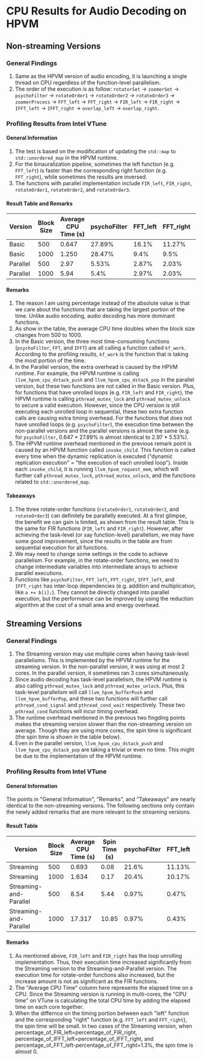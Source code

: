 # CPU Results for Audio Decoding on HPVM

## Non-streaming Versions

### General Findings
1. Same as the HPVM version of audio encoding, it is launching a single thread on CPU regardless of the function-level parallelism.
2. The order of the execution is as follow: `rotatorSet` -> `zoomerSet` -> `psychoFilter` -> `rotateOrder1` -> `rotateOrder2` -> `rotateOrder3` -> `zoomerProcess` -> `FFT_left` -> `FFT_right` -> `FIR_left` -> `FIR_right` -> `IFFT_left` -> `IFFT_right` -> `overlap_left` -> `overlap_right`.

### Profiling Results from Intel VTune

#### General Information
1. The test is based on the modification of updating the `std::map` to `std::unordered_map` in the HPVM runtime.
2. For the binauralization pipeline, sometimes the left function (e.g. `FFT_left`) is faster than the corresponding right function (e.g. `FFT_right`), while sometimes the results are inversed.
3. The functions with parallel implementation include `FIR_left`, `FIR_right`, `rotateOrder1`, `rotateOrder2`, and `rotateOrder3`.

#### Result Table and Remarks

| Version | Block Size | Average CPU Time (s) | psychoFilter | FFT_left | FFT_right | IFFT_left | IFFT_right | rotateOrder3 | FIR_left | FIR_right | llvm_hpvm_cpu_dstack_push | llvm_hpvm_cpu_dstack_pop | rotateOrder2 | zoomProcess |
|---------|------------|------------------|--------------|----------|-----------|-----------|------------|--------------|----------|-----------|---------------------------|--------------------------|--------------|-------------|
| Basic | 500 | 0.647 | 27.89% | 16.1% | 11.27% | 10.17% | 10.3% | 8.27% | 6.43% | 6.47% | - | - | - | - |
| Basic | 1000 | 1.250 | 28.47% | 9.4% | 9.5% | 11.83% | 10.97% | 11.8% | 3.2% | 5.77% | - | - | - | - |
| Parallel | 500 | 2.97 | 5.53% | 2.87% | 2.03% | 2.87% | 2.13% | 5.57% | 24.5% | 22.37% | 13.63% | 8.2% | 4.37% | 3.7% |
| Parallel | 1000 | 5.94 | 5.4% | 2.97% | 2.03% | 2.43% | 2.33% | 5.6% | 23.4% | 23.37% | 13.0% | 8.9% | 4.33% | 2.07% |

#### Remarks
1. The reason I am using percentage instead of the absolute value is that we care about the functions that are taking the largest portion of the time. Unlike audio encoding, audio decoding has more dominant functions.
2. As show in the table, the average CPU time doubles when the block size changes from 500 to 1000.
3. In the Basic version, the three most time-consuming functions (`psychoFilter`, `FFT`, and `IFFT`) are all calling a function called `kf_work`. According to the profiling results, `kf_work` is the function that is taking the most portion of the time.
4. In the Parallel version, the extra overhead is caused by the HPVM runtime. For example, the HPVM runtime is calling `llvm_hpvm_cpu_dstack_push` and `llvm_hpvm_cpu_dstack_pop` in the parallel version, but these two functions are not called in the Basic version. Plus, for functions that have unrolled loops (e.g. `FIR_left` and `FIR_right`), the HPVM runtime is calling `pthread_mutex_lock` and `pthread_mutex_unlock` to secure a valid execution. However, since the CPU version is still executing each unrolled loop in sequential, these two extra function calls are causing extra timing overhead. For the functions that does not have unrolled loops (e.g. `psychoFilter`), the execution time between the non-parallel versions and the parallel versions is almost the same (e.g. for `psychoFilter`, 0.647 * 27.89% is almost identical to 2.97 * 5.53%).
5. The HPVM runtime overhead mentioned in the previous remark point is caused by an HPVM function called `invoke_child`. This function is called every time when the dynamic replication is executed ("dynamic replication execution" = "the execution of each unrolled loop"). Inside each `invoke_child`, it is running `llvm_hpvm_request_mem`, which will further call `pthread_mutex_lock`, `pthread_mutex_unlock`, and the functions related to `std::unordered_map`.

#### Takeaways
1. The three rotate-order functions (`rotateOrder1`, `rotateOrder2`, and `rotateOrder3`) can definitely be parallelly executed. At a first glimpse, the benefit we can gain is limited, as shown from the result table. This is the same for FIR functions (`FIR_left` and `FIR_right`). However, after achieving the task-level (or say function-level) parallelism, we may have some good improvement, since the results in the table are from sequential execution for all functions.
2. We may need to change some settings in the code to achieve parallelism. For example, in the rotate-order functions, we need to change intermediate variables into intermediate arrays to achieve parallel executions.
3. Functions like `psychoFilter`, `FFT_left`, `FFT_right`, `IFFT_left`, and `IFFT_right` has inter-loop dependencies (e.g. addition and multiplication, like `a += b[i];`). They cannot be directly changed into parallel execution, but the performance can be improved by using the reduction algorithm at the cost of a small area and energy overhead.

## Streaming Versions

### General Findings
1. The Streaming version may use multiple cores when having task-level parallelisms. This is implemented by the HPVM runtime for the streaming version. In the non-parallel version, it was using at most 2 cores. In the parallel version, it sometimes ran 3 cores simultaneously.
2. Since audio decoding has task-level parallelism, the HPVM runtime is also calling `pthread_mutex_lock` and `pthread_mutex_unlock`. Plus, this task-level parallelism will call `llvm_hpvm_bufferPush` and `llvm_hpvm_bufferPop`, and these two functions will further call `pthread_cond_signal` and `pthread_cond_wait` respectively. These two `pthread_cond` functions will incur timing overhead.
3. The runtime overhead mentioned in the previous two fingding points makes the streaming version slower than the non-streaming version on average. Though they are using more cores, the spin time is significant (the spin time is shown in the table below).
4. Even in the parallel version, `llvm_hpvm_cpu_dstack_push` and `llvm_hpvm_cpu_dstack_pop` are taking a trivial or even no time. This might be due to the implementation of the HPVM runtime.

### Profiling Results from Intel VTune

#### General Information
The points in "General Information", "Remarks", and "Takeaways" are nearly identical to the non-streaming versions. The following sections only contain the newly added remarks that are more relevant to the streaming versions.

#### Result Table

| Version | Block Size | Average CPU Time (s) | Spin Time (s) | psychoFilter | FFT_left | FFT_right | IFFT_left | IFFT_right | FIR_left | FIR_right | rotateOrder3 | rotateOrder2 | rotateOrder1 | zoomProcess |
|---------|------------|------------------|-----------|--------------|----------|-----------|-----------|------------|----------|-----------|--------------|--------------|--------------|-------------|
| Streaming | 500 | 0.693 | 0.08 | 21.6% | 11.13% | 10.8% | 9.97% | 9.63% | 5.6% | 5.2% | 9.67% | 1.17% | 0.77% | 10% |
| Streaming | 1000 | 1.634 | 0.17 | 20.4% | 10.17% | 10.17% | 10% | 10.33% | 5.33% | 5% | 9.43% | 2.5% | 1.63% | 8.7% |
| Streaming-and-Parallel | 500 | 8.54 | 5.44 | 0.97% | 0.47% | 0.47% | 0.4% | 0.47% | 39.23% | 39.17% | 6.17% | 5.93% | 5.93% | 0.5% |
| Streaming-and-Parallel | 1000 | 17.317 | 10.85 | 0.97% | 0.43% | 0.5% | 0.5% | 0.43% | 39.2% | 39.23% | 6.13% | 5.97% | 5.8% | 0.37% |

#### Remarks
1. As mentioned above, `FIR_left` and `FIR_right` has the loop unrolling implementation. Thus, their execution time increased significantly from the Streaming version to the Streaming-and-Parallel version. The execution time for rotate-order functions also increased, but the increase amount is not as significant as the FIR functions.
2. The "Average CPU Time" column here represents the elapsed time on a CPU. Since the Streaming version is running in multi-cores, the "CPU time" on VTune is calculating the total CPU time by adding the elapsed time on each core together.
3. When the differnce on the timing portion between each "left" function and the corresponding "right" function (e.g. `FFT_left` and `FFT_right`), the spin time will be small. In two cases of the Streaming version, when percentage_of_FIR_left=percentage_of_FIR_right, percentage_of_IFFT_left=percentage_of_IFFT_right, and percentage_of_FFT_left-percentage_of_FFT_right=1.3%, the spin time is almost 0.

